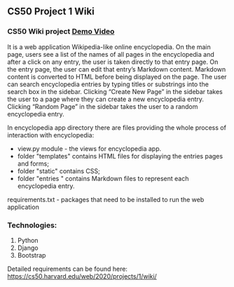 ## CS50 Project 1 Wiki

### CS50 Wiki project [Demo Video](https://youtu.be/8p0Xee0f5ZQ)

It is a web application Wikipedia-like online encyclopedia. On the main page, users see a list of the names of all pages in the encyclopedia and after a click on any entry, the user is taken directly to that entry page. On the entry page, the user can edit that entry’s Markdown content. Markdown content is converted to HTML before being displayed on the page. The user can search encyclopedia entries by typing titles or substrings into the search box in the sidebar. Clicking “Create New Page” in the sidebar takes the user to a page where they can create a new encyclopedia entry. Clicking “Random Page” in the sidebar takes the user to a random encyclopedia entry.


In encyclopedia app directory there are files providing the whole process of interaction with encyclopedia:

* view.py module - the views for encyclopedia app.
* folder "templates" contains HTML files for displaying the entries pages and forms;
* folder "static" contains CSS;
* folder "entries " contains Markdown files to represent each encyclopedia entry.

requirements.txt - packages that need to be installed to run the web application

### Technologies:

1. Python
2. Django
3. Bootstrap

Detailed requirements can be found here: https://cs50.harvard.edu/web/2020/projects/1/wiki/
